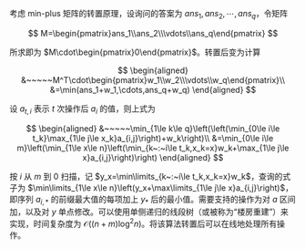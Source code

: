 考虑 min-plus 矩阵的转置原理，设询问的答案为 $ans_1,ans_2,\cdots,ans_q$，令矩阵

$$
M=\begin{pmatrix}ans_1\\ans_2\\\vdots\\ans_q\end{pmatrix}
$$

所求即为 $M\cdot\begin{pmatrix}0\end{pmatrix}$。转置后变为计算

$$
\begin{aligned}
&~~~~~M^T\cdot\begin{pmatrix}w_1\\w_2\\\vdots\\w_q\end{pmatrix}\\
&=\min(ans_1+w_1,\cdots,ans_q+w_q)
\end{aligned}
$$

设 $a_{t,i}$ 表示 $t$ 次操作后 $a_i$ 的值，则上式为

$$
\begin{aligned}
&~~~~~\min_{1\le k\le q}\left(\left(\min_{0\le i\le t_k}\max_{1\le j\le x_k}a_{i,j}\right)+w_k\right)\\
&=\min_{0\le i\le m}\left(\min_{1\le x\le n}\left(\min_{k~:~i\le t_k,x_k=x}w_k+\max_{1\le j\le x}a_{i,j}\right)\right)
\end{aligned}
$$

按 $i$ 从 $m$ 到 $0$ 扫描，记 $y_x=\min\limits_{k~:~i\le t_k,x_k=x}w_k$，查询的式子为 $\min\limits_{1\le x\le n}\left(y_x+\max\limits_{1\le j\le x}a_{i,j}\right)$，即序列 $a_{i,*}$ 的前缀最大值的每项加上 $y_*$ 后的最小值。需要支持的操作为对 $a$ 区间加，以及对 $y$ 单点修改。可以使用单侧递归的线段树（或被称为“楼房重建”）来实现，时间复杂度为 $\mathcal O\left((n+m)\log^2n\right)$。将该算法转置后可以在线地处理所有操作。
